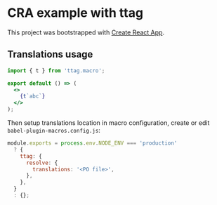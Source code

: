 # CRA example with ttag

This project was bootstrapped with [Create React App](https://github.com/facebook/create-react-app).

## Translations usage

```jsx
import { t } from 'ttag.macro';

export default () => (
  <>
    {t`abc`}
  </>
);
```

Then setup translations location in macro configuration, create or edit `babel-plugin-macros.config.js`:
```js
module.exports = process.env.NODE_ENV === 'production'
  ? {
    ttag: {
      resolve: {
        translations: '<PO file>',
      },
    },
  }
  : {};
```
